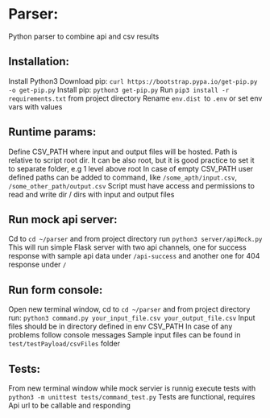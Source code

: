# Parser:
Python parser to combine api and csv results

## Installation:
Install Python3
Download pip: `curl https://bootstrap.pypa.io/get-pip.py -o get-pip.py`
Install pip: `python3 get-pip.py`
Run `pip3 install -r requirements.txt` from project directory
Rename `env.dist `to `.env` or set env vars with values

## Runtime params:
Define CSV_PATH where input and output files will be hosted.
Path is relative to script root dir. It can be also root, but it is good practice to set it to separate folder, e.g 1 level above root
In case of empty CSV_PATH user defined paths can be added to command, like `/some_apth/input.csv`, `/some_other_path/output.csv`
Script must have access and permissions to read and write dir / dirs with input and output files

## Run mock api server:
Cd to `cd ~/parser` and from project directory run `python3 server/apiMock.py`
This will run simple Flask server with two api channels, one for success response with sample api data under `/api-success` and another one for 404 response under `/`

## Run form console:
Open new terminal window, cd to `cd ~/parser` and from project directory run: `python3 command.py your_input_file.csv your_output_file.csv`
Input files should be in directory defined in env CSV_PATH
In case of any problems follow console messages
Sample input files can be found in `test/testPayload/csvFiles` folder

## Tests:
From new terminal window while mock servier is runnig execute tests with `python3 -m unittest tests/command_test.py`
Tests are functional, requires Api url to be callable and responding
